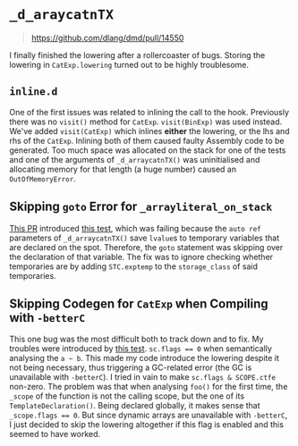 # `_d_araycatnTX`

> <https://github.com/dlang/dmd/pull/14550>

I finally finished the lowering after a rollercoaster of bugs.
Storing the lowering in `CatExp.lowering` turned out to be highly troublesome.

## `inline.d`

One of the first issues was related to inlining the call to the hook.
Previously there was no `visit()` method for `CatExp`.
`visit(BinExp)` was used instead.
We've added `visit(CatExp)` which inlines **either** the lowering, or the lhs and rhs of the `CatExp`.
Inlining both of them caused faulty Assembly code to be generated.
Too much space was allocated on the stack for one of the tests and one of the arguments of `_d_arraycatnTX()` was uninitialised and allocating memory for that length (a huge number) caused an `OutOfMemoryError`.

## Skipping `goto` Error for `_arrayliteral_on_stack`

[This PR](https://github.com/dlang/dmd/pull/14916) introduced [this test](https://github.com/dlang/dmd/blob/master/compiler/test/runnable/test23710.d), which was failing because the `auto ref` parameters of `_d_arraycatnTX()` save `lvalue`s to temporary variables that are declared on the spot.
Therefore, the `goto` statement was skipping over the declaration of that variable.
The fix was to ignore checking whether temporaries are by adding `STC.exptemp` to the `storage_class` of said temporaries.

## Skipping Codegen for `CatExp` when Compiling with `-betterC`

This one bug was the most difficult both to track down and to fix.
My troubles were introduced by [this test](https://github.com/dlang/dmd/blob/master/compiler/test/compilable/test23606.d).
`sc.flags == 0` when semantically analysing the `a ~ b`.
This made my code introduce the lowering despite it not being necessary, thus triggering a GC-related error (the GC is unavailable with `-betterC`).
I tried in vain to make `sc.flags & SCOPE.ctfe` non-zero.
The problem was that when analysing `foo()` for the first time, the `_scope` of the function is not the calling scope, but the one of its `TemplateDeclaration()`.
Being declared globally, it makes sense that `_scope.flags == 0`.
But since dynamic arrays are unavailable with `-betterC`, I just decided to skip the lowering altogether if this flag is enabled and this seemed to have worked.
